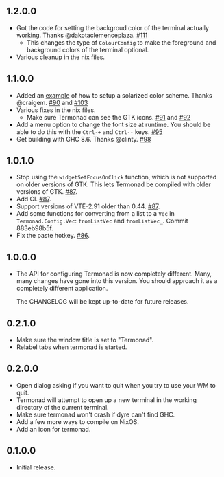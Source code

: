 ## 1.2.0.0

* Got the code for setting the backgroud color of the terminal actually
  working.  Thanks @dakotaclemenceplaza.
  [#111](https://github.com/cdepillabout/termonad/pull/111)
  * This changes the type of `ColourConfig` to make the foreground and
    background colors of the terminal optional.
* Various cleanup in the nix files.

## 1.1.0.0

* Added an
  [example](https://github.com/cdepillabout/termonad/blob/0cd741d51958806092418b55abdf1c1dc078841c/example-config/ExampleSolarizedColourExtension.hs)
  of how to setup a solarized color scheme. Thanks @craigem.
  [#90](https://github.com/cdepillabout/termonad/pull/90) and [#103](https://github.com/cdepillabout/termonad/pull/103)
* Various fixes in the nix files.
  * Make sure Termonad can see the GTK icons.
    [#91](https://github.com/cdepillabout/termonad/pull/91) and
    [#92](https://github.com/cdepillabout/termonad/pull/92)
* Add a menu option to change the font size at runtime.  You should be able to
  do this with the `Ctrl-+` and `Ctrl--` keys.
  [#95](https://github.com/cdepillabout/termonad/pull/95)
* Get building with GHC 8.6. Thanks @clinty. [#98](https://github.com/cdepillabout/termonad/pull/98)

## 1.0.1.0

* Stop using the `widgetSetFocusOnClick` function, which is not supported on
  older versions of GTK. This lets Termonad be compiled with older versions
  of GTK. [#87](https://github.com/cdepillabout/termonad/pull/87).
* Add CI. [#87](https://github.com/cdepillabout/termonad/pull/87).
* Support versions of VTE-2.91 older than 0.44.
  [#87](https://github.com/cdepillabout/termonad/pull/87).
* Add some functions for converting from a list to a `Vec` in
  `Termonad.Config.Vec`: `fromListVec` and `fromListVec_`.  Commit 883eb98b5f.
* Fix the paste hotkey. [#86](https://github.com/cdepillabout/termonad/pull/86).

## 1.0.0.0

* The API for configuring Termonad is now completely different. Many, many
  changes have gone into this version.  You should approach it as a
  completely different application.

  The CHANGELOG will be kept up-to-date for future releases.

## 0.2.1.0

* Make sure the window title is set to "Termonad".
* Relabel tabs when termonad is started.

## 0.2.0.0

* Open dialog asking if you want to quit when you try to use your WM to quit.
* Termonad will attempt to open up a new terminal in the working directory of
  the current terminal.
* Make sure termonad won't crash if dyre can't find GHC.
* Add a few more ways to compile on NixOS.
* Add an icon for termonad.

## 0.1.0.0

* Initial release.
